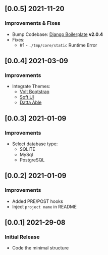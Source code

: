 
## [0.0.5] 2021-11-20
### Improvements & Fixes

- Bump Codebase: [Django Boilerplate](https://github.com/app-generator/boilerplate-code-django-dashboard) **v2.0.4**
- Fixes: 
  - #1 - `./tmp/core/static` Runtime Error

## [0.0.4] 2021-03-09
### Improvements

- Integrate Themes: 
  - [Volt Bootstrap](https://appseed.us/admin-dashboards/django-dashboard-volt)
  - [Soft UI](https://appseed.us/product/django-soft-ui-dashboard)
  - [Datta Able](https://appseed.us/admin-dashboards/django-datta-able)  

## [0.0.3] 2021-01-09
### Improvements

- Select database type: 
  - SQLITE
  - MySql
  - PostgreSQL  

## [0.0.2] 2021-01-09
### Improvements

- Added PRE/POST hooks
- Inject `project name` in README  

## [0.0.1] 2021-29-08
### Initial Release

- Code the minimal structure
